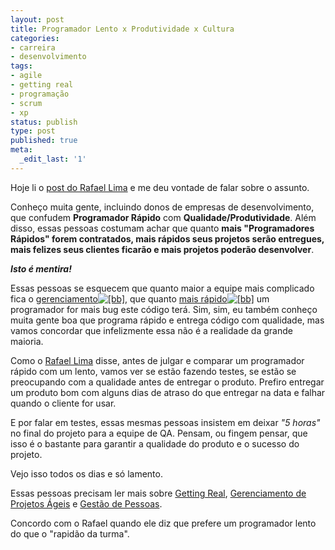 ```yaml
---
layout: post
title: Programador Lento x Produtividade x Cultura
categories:
- carreira
- desenvolvimento
tags:
- agile
- getting real
- programação
- scrum
- xp
status: publish
type: post
published: true
meta:
  _edit_last: '1'
---
```

Hoje li o <a href="http://rafael.adm.br/p/programador-lento/">post do Rafael Lima</a> e me deu vontade de falar sobre o assunto.

Conheço muita gente, incluindo donos de empresas de desenvolvimento, que confudem <strong>Programador Rápido</strong> com <strong>Qualidade/Produtividade</strong>. Além disso, essas pessoas costumam achar que quanto <strong>mais "Programadores Rápidos" forem contratados, mais rápidos seus projetos serão entregues, mais felizes seus clientes ficarão e mais projetos poderão desenvolver</strong>.

<strong><em>Isto é mentira!</em></strong>

Essas pessoas se esquecem que quanto maior a equipe mais complicado fica o <a href="http://sledge.boo-box.com/list/page/Z2VyZW5jaWFtZW50bytkZStwcm9qZXRvc18jI19ib3hfIyNfdGFnZ2luZy10b29sLXdwXyMjXw==-76" class="bbli">gerenciamento<img src="http://boo-box.com/bbli" alt="[bb]" class="bbic" /></a>, que quanto <a href="http://sledge.boo-box.com/list/page/YWdpbGVfIyNfYm94XyMjX3RhZ2dpbmctdG9vbC13cF8jI18=-48" class="bbli">mais rápido<img src="http://boo-box.com/bbli" alt="[bb]" class="bbic" /></a> um programador for mais bug este código terá. Sim, sim, eu também conheço muita gente boa que programa rápido e entrega código com qualidade, mas vamos concordar que infelizmente essa não é a realidade da grande maioria.

Como o <a href="http://rafael.adm.br">Rafael Lima</a> disse, antes de julgar e comparar um programador rápido com um lento, vamos ver se estão fazendo testes, se estão se preocupando com a qualidade antes de entregar o produto. Prefiro entregar um produto bom com alguns dias de atraso do que entregar na data e falhar quando o cliente for usar.

E por falar em testes, essas mesmas pessoas insistem em deixar <em>"5 horas"</em> no final do projeto para a equipe de QA. Pensam, ou fingem pensar, que isso é o bastante para garantir a qualidade do produto e o sucesso do projeto.

Vejo isso todos os dias e só lamento.

Essas pessoas precisam ler mais sobre <a href="http://gettingreal.37signals.com/">Getting Real</a>, <a href="http://pt.wikipedia.org/wiki/Desenvolvimento_%C3%A1gil_de_software">Gerenciamento de Projetos Ágeis</a> e <a href="http://pt.wikipedia.org/wiki/Gest%C3%A3o_de_Pessoas">Gestão de Pessoas</a>.

Concordo com o Rafael quando ele diz que prefere um programador lento do que o "rapidão da turma".
